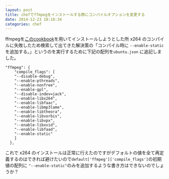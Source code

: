 ```yaml
---
layout: post
title: chefでffmpegをインストールする際にコンパイルオプションを変更する
date: 2014-12-23 18:18:34
categories: chef
---
```

<p>ffmpegを<a href="https://supermarket.chef.io/cookbooks/ffmpeg" rel="nofollow">このcookbook</a>を用いてインストールしようとした所 x264 のコンパイルに失敗したため検索して出てきた解決策の「コンパイル時に <code>--enable-static</code> を追加する。」というのを実行するために下記の配列を<code>ubuntu.json</code> に追記しました。</p>

<pre><code>"ffmpeg": {
    "compile_flags": [
    "--disable-debug",
    "--enable-pthreads",
    "--enable-nonfree",
    "--enable-gpl",
    "--disable-indev=jack",
    "--enable-libx264",
    "--enable-libfaac",
    "--enable-libmp3lame",
    "--enable-libtheora",
    "--enable-libvorbis",
    "--enable-libvpx",
    "--enable-libxvid",
    "--enable-libfaad",
    "--enable-static"
    ]
  },
</code></pre>

<p>これで x264 のインストールは正常に行えたのですがデフォルトの値を全て再定義するのはできれば避けたいので<code>default['ffmpeg']['compile_flags']</code>の初期値の配列に <code>"--enable-static"</code>のみを追加するような書き方はできないのでしょうか？</p>
